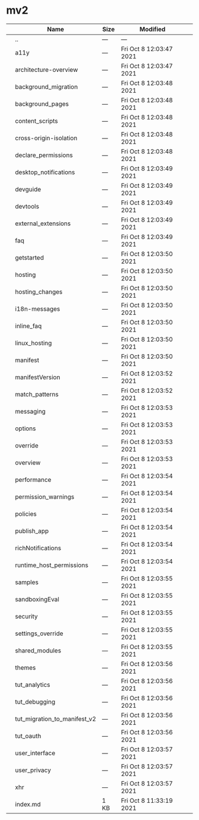 mv2
===

<table><thead><tr class="header"><th></th><th>Name</th><th>Size</th><th>Modified</th><th></th></tr></thead><tbody><tr class="odd"><td></td><td><span class="goup">..</span></td><td>—</td><td>—</td><td></td></tr><tr class="even"><td></td><td><span class="name">a11y</span></td><td>—</td><td>Fri Oct 8 12:03:47 2021</td><td></td></tr><tr class="odd"><td></td><td><span class="name">architecture-overview</span></td><td>—</td><td>Fri Oct 8 12:03:47 2021</td><td></td></tr><tr class="even"><td></td><td><span class="name">background_migration</span></td><td>—</td><td>Fri Oct 8 12:03:48 2021</td><td></td></tr><tr class="odd"><td></td><td><span class="name">background_pages</span></td><td>—</td><td>Fri Oct 8 12:03:48 2021</td><td></td></tr><tr class="even"><td></td><td><span class="name">content_scripts</span></td><td>—</td><td>Fri Oct 8 12:03:48 2021</td><td></td></tr><tr class="odd"><td></td><td><span class="name">cross-origin-isolation</span></td><td>—</td><td>Fri Oct 8 12:03:48 2021</td><td></td></tr><tr class="even"><td></td><td><span class="name">declare_permissions</span></td><td>—</td><td>Fri Oct 8 12:03:48 2021</td><td></td></tr><tr class="odd"><td></td><td><span class="name">desktop_notifications</span></td><td>—</td><td>Fri Oct 8 12:03:49 2021</td><td></td></tr><tr class="even"><td></td><td><span class="name">devguide</span></td><td>—</td><td>Fri Oct 8 12:03:49 2021</td><td></td></tr><tr class="odd"><td></td><td><span class="name">devtools</span></td><td>—</td><td>Fri Oct 8 12:03:49 2021</td><td></td></tr><tr class="even"><td></td><td><span class="name">external_extensions</span></td><td>—</td><td>Fri Oct 8 12:03:49 2021</td><td></td></tr><tr class="odd"><td></td><td><span class="name">faq</span></td><td>—</td><td>Fri Oct 8 12:03:49 2021</td><td></td></tr><tr class="even"><td></td><td><span class="name">getstarted</span></td><td>—</td><td>Fri Oct 8 12:03:50 2021</td><td></td></tr><tr class="odd"><td></td><td><span class="name">hosting</span></td><td>—</td><td>Fri Oct 8 12:03:50 2021</td><td></td></tr><tr class="even"><td></td><td><span class="name">hosting_changes</span></td><td>—</td><td>Fri Oct 8 12:03:50 2021</td><td></td></tr><tr class="odd"><td></td><td><span class="name">i18n-messages</span></td><td>—</td><td>Fri Oct 8 12:03:50 2021</td><td></td></tr><tr class="even"><td></td><td><span class="name">inline_faq</span></td><td>—</td><td>Fri Oct 8 12:03:50 2021</td><td></td></tr><tr class="odd"><td></td><td><span class="name">linux_hosting</span></td><td>—</td><td>Fri Oct 8 12:03:50 2021</td><td></td></tr><tr class="even"><td></td><td><span class="name">manifest</span></td><td>—</td><td>Fri Oct 8 12:03:50 2021</td><td></td></tr><tr class="odd"><td></td><td><span class="name">manifestVersion</span></td><td>—</td><td>Fri Oct 8 12:03:52 2021</td><td></td></tr><tr class="even"><td></td><td><span class="name">match_patterns</span></td><td>—</td><td>Fri Oct 8 12:03:52 2021</td><td></td></tr><tr class="odd"><td></td><td><span class="name">messaging</span></td><td>—</td><td>Fri Oct 8 12:03:53 2021</td><td></td></tr><tr class="even"><td></td><td><span class="name">options</span></td><td>—</td><td>Fri Oct 8 12:03:53 2021</td><td></td></tr><tr class="odd"><td></td><td><span class="name">override</span></td><td>—</td><td>Fri Oct 8 12:03:53 2021</td><td></td></tr><tr class="even"><td></td><td><span class="name">overview</span></td><td>—</td><td>Fri Oct 8 12:03:53 2021</td><td></td></tr><tr class="odd"><td></td><td><span class="name">performance</span></td><td>—</td><td>Fri Oct 8 12:03:54 2021</td><td></td></tr><tr class="even"><td></td><td><span class="name">permission_warnings</span></td><td>—</td><td>Fri Oct 8 12:03:54 2021</td><td></td></tr><tr class="odd"><td></td><td><span class="name">policies</span></td><td>—</td><td>Fri Oct 8 12:03:54 2021</td><td></td></tr><tr class="even"><td></td><td><span class="name">publish_app</span></td><td>—</td><td>Fri Oct 8 12:03:54 2021</td><td></td></tr><tr class="odd"><td></td><td><span class="name">richNotifications</span></td><td>—</td><td>Fri Oct 8 12:03:54 2021</td><td></td></tr><tr class="even"><td></td><td><span class="name">runtime_host_permissions</span></td><td>—</td><td>Fri Oct 8 12:03:54 2021</td><td></td></tr><tr class="odd"><td></td><td><span class="name">samples</span></td><td>—</td><td>Fri Oct 8 12:03:55 2021</td><td></td></tr><tr class="even"><td></td><td><span class="name">sandboxingEval</span></td><td>—</td><td>Fri Oct 8 12:03:55 2021</td><td></td></tr><tr class="odd"><td></td><td><span class="name">security</span></td><td>—</td><td>Fri Oct 8 12:03:55 2021</td><td></td></tr><tr class="even"><td></td><td><span class="name">settings_override</span></td><td>—</td><td>Fri Oct 8 12:03:55 2021</td><td></td></tr><tr class="odd"><td></td><td><span class="name">shared_modules</span></td><td>—</td><td>Fri Oct 8 12:03:55 2021</td><td></td></tr><tr class="even"><td></td><td><span class="name">themes</span></td><td>—</td><td>Fri Oct 8 12:03:56 2021</td><td></td></tr><tr class="odd"><td></td><td><span class="name">tut_analytics</span></td><td>—</td><td>Fri Oct 8 12:03:56 2021</td><td></td></tr><tr class="even"><td></td><td><span class="name">tut_debugging</span></td><td>—</td><td>Fri Oct 8 12:03:56 2021</td><td></td></tr><tr class="odd"><td></td><td><span class="name">tut_migration_to_manifest_v2</span></td><td>—</td><td>Fri Oct 8 12:03:56 2021</td><td></td></tr><tr class="even"><td></td><td><span class="name">tut_oauth</span></td><td>—</td><td>Fri Oct 8 12:03:56 2021</td><td></td></tr><tr class="odd"><td></td><td><span class="name">user_interface</span></td><td>—</td><td>Fri Oct 8 12:03:57 2021</td><td></td></tr><tr class="even"><td></td><td><span class="name">user_privacy</span></td><td>—</td><td>Fri Oct 8 12:03:57 2021</td><td></td></tr><tr class="odd"><td></td><td><span class="name">xhr</span></td><td>—</td><td>Fri Oct 8 12:03:57 2021</td><td></td></tr><tr class="even"><td></td><td><span class="name">index.md</span></td><td>1 KB</td><td>Fri Oct 8 11:33:19 2021</td><td></td></tr></tbody></table>
